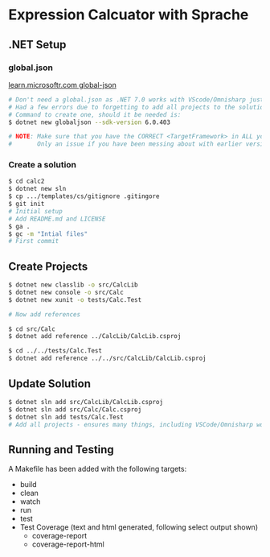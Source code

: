 # Expression Calcuator with Sprache

## .NET Setup

### global.json

  [learn.microsoftr.com global-json](https://learn.microsoft.com/en-us/dotnet/core/tools/global-json)

  ```sh
  # Don't need a global.json as .NET 7.0 works with VScode/Omnisharp just fine
  # Had a few errors due to forgetting to add all projects to the solution file!
  # Command to create one, should it be needed is:
  $ dotnet new globaljson --sdk-version 6.0.403

  # NOTE: Make sure that you have the CORRECT <TargetFramework> in ALL your .csproj files
  #       Only an issue if you have been messing about with earlier versions as above!
  ```

### Create a solution

  ```sh
  $ cd calc2
  $ dotnet new sln
  $ cp .../templates/cs/gitignore .gitingore
  $ git init
  # Initial setup
  # Add README.md and LICENSE
  $ ga .
  $ gc -m "Intial files"
  # First commit
  ```

## Create Projects

  ```sh
  $ dotnet new classlib -o src/CalcLib
  $ dotnet new console -o src/Calc
  $ dotnet new xunit -o tests/Calc.Test

  # Now add references

  $ cd src/Calc
  $ dotnet add reference ../CalcLib/CalcLib.csproj

  $ cd ../../tests/Calc.Test
  $ dotnet add reference ../../src/CalcLib/CalcLib.csproj

  ```

## Update Solution

  ```sh
  $ dotnet sln add src/CalcLib/CalcLib.csproj 
  $ dotnet sln add src/Calc/Calc.csproj 
  $ dotnet sln add tests/Calc.Test
  # Add all projects - ensures many things, including VSCode/Omnisharp working

  ```

## Running and Testing

A Makefile has been added with the following targets:

- build
- clean
- watch
- run
- test
- Test Coverage (text and html generated, following select output shown)
  - coverage-report
  - coverage-report-html
